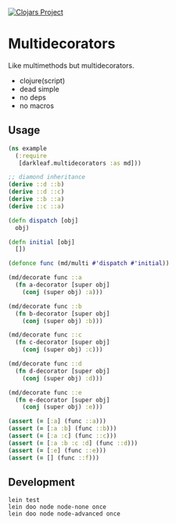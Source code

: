[![Clojars Project](https://img.shields.io/clojars/v/darkleaf/multidecorators.svg)](https://clojars.org/darkleaf/multidecorators)

# Multidecorators

Like multimethods but multidecorators.

+ clojure(script)
+ dead simple
+ no deps
+ no macros


## Usage

```clojure
(ns example
  (:require
   [darkleaf.multidecorators :as md]))

;; diamond inheritance
(derive ::d ::b)
(derive ::d ::c)
(derive ::b ::a)
(derive ::c ::a)

(defn dispatch [obj]
  obj)

(defn initial [obj]
  [])

(defonce func (md/multi #'dispatch #'initial))

(md/decorate func ::a
  (fn a-decorator [super obj]
    (conj (super obj) :a)))

(md/decorate func ::b
  (fn b-decorator [super obj]
    (conj (super obj) :b)))

(md/decorate func ::c
  (fn c-decorator [super obj]
    (conj (super obj) :c)))

(md/decorate func ::d
  (fn d-decorator [super obj]
    (conj (super obj) :d)))

(md/decorate func ::e
  (fn e-decorator [super obj]
    (conj (super obj) :e)))

(assert (= [:a] (func ::a)))
(assert (= [:a :b] (func ::b)))
(assert (= [:a :c] (func ::c)))
(assert (= [:a :b :c :d] (func ::d)))
(assert (= [:e] (func ::e)))
(assert (= [] (func ::f)))
```

## Development

```
lein test
lein doo node node-none once
lein doo node node-advanced once
```
